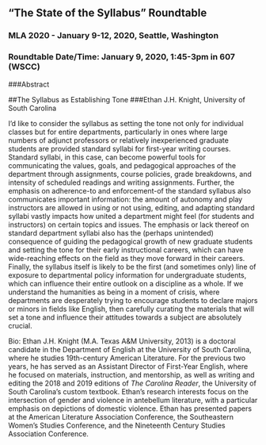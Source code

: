 ## “The State of the Syllabus” Roundtable
### MLA 2020 - January 9-12, 2020, Seattle, Washington  
### Roundtable Date/Time: January 9, 2020, 1:45-3pm in 607 (WSCC)
###Abstract

##The Syllabus as Establishing Tone
###Ethan J.H. Knight, University of South Carolina

I’d like to consider the syllabus as setting the tone not only for individual classes but for entire departments, particularly in ones where large numbers of adjunct professors or relatively inexperienced graduate students are provided standard syllabi for first-year writing courses. Standard syllabi, in this case, can become powerful tools for communicating the values, goals, and pedagogical approaches of the department through assignments, course policies, grade breakdowns, and intensity of scheduled readings and writing assignments. Further, the emphasis on adherence-to and enforcement-of the standard syllabus also communicates important information: the amount of autonomy and play instructors are allowed in using or not using, editing, and adapting standard syllabi vastly impacts how united a department might feel (for students and instructors) on certain topics and issues. The emphasis or lack thereof on standard department syllabi also has the (perhaps unintended) consequence of guiding the pedagogical growth of new graduate students and setting the tone for their early instructional careers, which can have wide-reaching effects on the field as they move forward in their careers. Finally, the syllabus itself is likely to be the first (and sometimes only) line of exposure to departmental policy information for undergraduate students, which can influence their entire outlook on a discipline as a whole. If we understand the humanities as being in a moment of crisis, where departments are desperately trying to encourage students to declare majors or minors in fields like English, then carefully curating the materials that will set a tone and influence their attitudes towards a subject are absolutely crucial. 

Bio: Ethan J.H. Knight (M.A. Texas A&M University, 2013) is a doctoral candidate in the Department of English at the University of South Carolina, where he studies 19th-century American Literature. For the previous two years, he has served as an Assistant Director of First-Year English, where he focused on materials, instruction, and mentorship, as well as writing and editing the 2018 and 2019 editions of *The Carolina Reader*, the University of South Carolina’s custom textbook. Ethan’s research interests focus on the intersection of gender and violence in antebellum literature, with a particular emphasis on depictions of domestic violence. Ethan has presented papers at the American Literature Association Conference, the Southeastern Women’s Studies Conference, and the Nineteenth Century Studies Association Conference.
